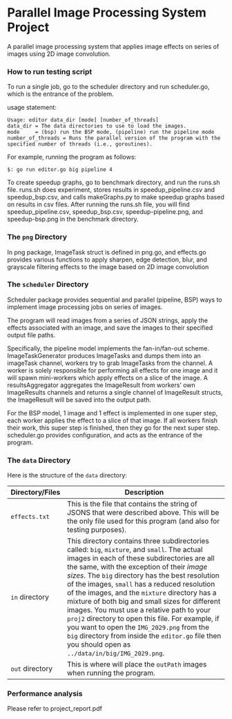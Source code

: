 # Parallel Image Processing System Project

A parallel image processing system that applies image effects on series of images using 2D image convolution.

### How to run testing script
To run a single job, go to the scheduler directory and run scheduler.go, which is the entrance of the problem.

usage statement:

    Usage: editor data_dir [mode] [number_of_threads]
    data_dir = The data directories to use to load the images.
    mode     = (bsp) run the BSP mode, (pipeline) run the pipeline mode
    number_of_threads = Runs the parallel version of the program with the specified number of threads (i.e., goroutines).

For example, running the program as follows:

    $: go run editor.go big pipeline 4

To create speedup graphs, go to benchmark directory, and run the runs.sh file. runs.sh does experiment, stores results in speedup_pipeline.csv and speedup_bsp.csv, and calls makeGraphs.py to make speedup graphs based on results in csv files. After running the runs.sh file, you will find speedup_pipeline.csv, speedup_bsp.csv, speedup-pipeline.png, and speedup-bsp.png in the benchmark directory.

### The `png` Directory
In png package, ImageTask struct is defined in png.go, and effects.go provides various functions to apply sharpen, edge detection, blur, and grayscale filtering effects to the image based on 2D image convolution

### The `scheduler` Directory
Scheduler package provides sequential and parallel (pipeline, BSP) ways to implement image processing jobs on series of images. 

The program will read images from a series of JSON strings, apply the effects associated with an image, and save the images to their specified output file paths. 

Specifically, the pipeline model implements the fan-in/fan-out scheme. ImageTaskGenerator produces ImageTasks and dumps them into an imageTask channel, workers try to grab ImageTasks from the channel. A worker is solely responsible for performing all effects for one image and it will spawn mini-workers which apply effects on a slice of the image. A resultsAggregator aggregates the ImageResult from workers’ own ImageResults channels and returns a single channel of ImageResult structs, the ImageResult will be saved into the output path. 

For the BSP model, 1 image and 1 effect is implemented in one super step, each worker applies the effect to a slice of that image. If all workers finish their work, this super step is finished, then they go for the next super step. scheduler.go provides configuration, and acts as the entrance of the program.

### The `data` Directory

Here is the structure of the `data` directory:

| Directory/Files | Description  |
|-----------------|--------------|
| ``effects.txt`` |  This is the file that contains the string of JSONS that were described above. This will be the only file used for this program (and also for testing purposes).|
|  ``in`` directory | This directory contains three subdirectories called: ``big``, ``mixture``, and ``small``. The actual images in each of these subdirectories are all the same, with the exception of their *image sizes*. The ``big`` directory has the best resolution of the images, ``small`` has a reduced resolution of the images, and the ``mixture`` directory has a mixture of both big and small sizes for different images. You must use a relative path to your ``proj2`` directory to open this file. For example, if you want to open the ``IMG_2029.png`` from the ``big`` directory from inside the ``editor.go`` file then you should open as ``../data/in/big/IMG_2029.png``. |
| ``out`` directory | This is where will place the ``outPath`` images when running the program. |

### Performance analysis
Please refer to project_report.pdf
